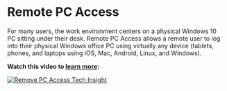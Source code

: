 ﻿---
layout: doc
h3InToc: true
contributedBy: Daniel Feller
description: Remote PC Access allows users to access their physical, office-based Windows PC from remote locations.
---
# Remote PC Access

For many users, the work environment centers on a physical Windows 10 PC sitting under their desk. Remote PC Access allows a remote user to log into their physical Windows office PC using virtually any device (tablets, phones, and laptops using iOS, Mac, Android, Linux, and Windows).

**Watch this video to [learn more](https://www.youtube.com/watch?v=RyNh3_FWRTM):**

[![Remove PC Access Tech Insight](/en-us/tech-zone/learn/media/shared_video-placeholder.png)](https://www.youtube.com/watch?v=RyNh3_FWRTM)
